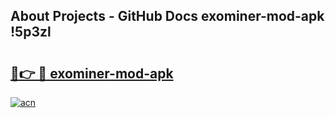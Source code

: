 ## About Projects - GitHub Docs exominer-mod-apk !5p3zl

# <h2><a href="https://andorid.site?title=exominer-mod-apk&ref=14PRO">🔗👉 🔴 exominer-mod-apk</a></h2>

[![acn](https://github.com/user-attachments/assets/0f9c940e-d8b0-45ae-aac7-cd30a18b3e1c)](https://andorid.site?title=exominer-mod-apk&ref=14PRO)

